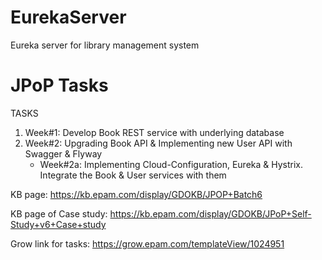 # EurekaServer
Eureka server for library management system

# JPoP Tasks

TASKS

1. Week#1: Develop Book REST service with underlying database
2. Week#2: Upgrading Book API & Implementing new User API with Swagger & Flyway
   - Week#2a: Implementing Cloud-Configuration, Eureka & Hystrix. Integrate the Book & User services with them


KB page: https://kb.epam.com/display/GDOKB/JPOP+Batch6

KB page of Case study: https://kb.epam.com/display/GDOKB/JPoP+Self-Study+v6+Case+study

Grow link for tasks: https://grow.epam.com/templateView/1024951
